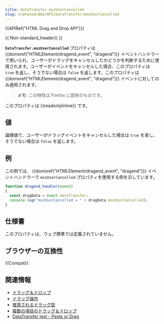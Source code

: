 ```yaml
---
title: DataTransfer.mozUserCancelled
slug: orphaned/Web/API/DataTransfer/mozUserCancelled
---
```


{{APIRef("HTML Drag and Drop API")}}

{{ Non-standard_header() }}

**`DataTransfer.mozUserCancelled`** プロパティは {{domxref("HTMLElement/dragend_event", "dragend")}} イベントハンドラーで用いられ、ユーザーがドラッグをキャンセルしたかどうかを判断するために使用されます。ユーザーがイベントをキャンセルした場合、このプロパティは `true` を返し、そうでない場合は `false` を返します。このプロパティは {{domxref("HTMLElement/dragend_event", "dragend")}} イベントに対してのみ適用されます。

> **メモ:** この特性は Firefox に固有のものです。

このプロパティは {{readonlyInline}} です。

## 値

論理値で、ユーザーがドラッグイベントをキャンセルした場合は `true` を表し、そうでない場合は `false` を返します。

## 例

この例では、 {{domxref("HTMLElement/dragend_event", "dragend")}} イベントハンドラーで `mozUserCancelled` プロパティを使用する例を示しています。

```js
function dragend_handler(event)
{
  const dragData = event.dataTransfer;
  console.log("mozUserCancelled = " + dragData.mozUserCancelled);
}
```

## 仕様書

このプロパティは、ウェブ標準では定義されていません。

## ブラウザーの互換性

{{Compat}}

## 関連情報

- [ドラッグ＆ドロップ](/ja/docs/Web/API/HTML_Drag_and_Drop_API)
- [ドラッグ操作](/ja/docs/Web/API/HTML_Drag_and_Drop_API/Drag_operations)
- [推奨されるドラッグ型](/ja/docs/Web/API/HTML_Drag_and_Drop_API/Recommended_drag_types)
- [複数の項目のドラッグ＆ドロップ](/ja/docs/Web/API/HTML_Drag_and_Drop_API/Multiple_items)
- [DataTransfer test - Paste or Drag](https://codepen.io/tech_query/pen/MqGgap)
